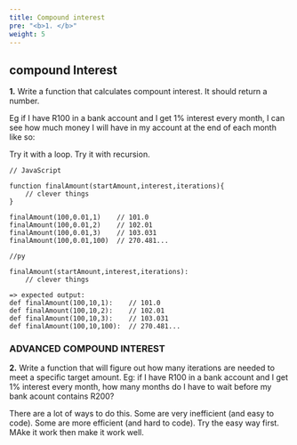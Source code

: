 ```yaml
---
title: Compound interest
pre: "<b>1. </b>"
weight: 5
---
```


## compound Interest

**1.**
Write a function that calculates compount interest. It should return a number.

Eg if I have R100 in a bank account and I get 1% interest every month, I can see how much money I will have in my account at the end of each month like so:

Try it with a loop. Try it with recursion.

```
// JavaScript

function finalAmount(startAmount,interest,iterations){
    // clever things
}

finalAmount(100,0.01,1)    // 101.0
finalAmount(100,0.01,2)    // 102.01
finalAmount(100,0.01,3)    // 103.031
finalAmount(100,0.01,100)  // 270.481...

```

```
//py

finalAmount(startAmount,interest,iterations):
    // clever things

=> expected output:
def finalAmount(100,10,1):    // 101.0
def finalAmount(100,10,2):    // 102.01
def finalAmount(100,10,3):    // 103.031
def finalAmount(100,10,100):  // 270.481...
```

### ADVANCED COMPOUND INTEREST

**2.** Write a function that will figure out how many iterations are needed to meet a specific target amount. Eg: if I have R100 in a bank account and I get 1% interest every month, how many months do I have to wait before my bank acount contains R200?

There are a lot of ways to do this. Some are very inefficient (and easy to code). Some are more efficient (and hard to code). Try the easy way first. MAke it work then make it work well.